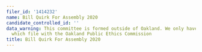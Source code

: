 ```yaml
---
filer_id: '1414232'
name: Bill Quirk For Assembly 2020
candidate_controlled_id: ''
data_warning: This committee is formed outside of Oakland. We only have data on committees
  which file with the Oakland Public Ethics Commission
title: Bill Quirk For Assembly 2020
---
```

